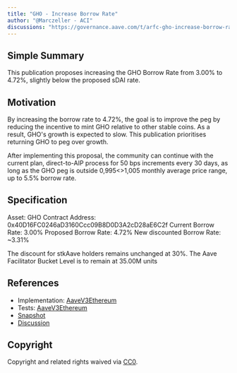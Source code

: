 ```yaml
---
title: "GHO - Increase Borrow Rate"
author: "@Marczeller - ACI"
discussions: "https://governance.aave.com/t/arfc-gho-increase-borrow-rate/15271"
---
```


## Simple Summary

This publication proposes increasing the GHO Borrow Rate from 3.00% to 4.72%, slightly below the proposed sDAI rate.

## Motivation

By increasing the borrow rate to 4.72%, the goal is to improve the peg by reducing the incentive to mint GHO relative to other stable coins. As a result, GHO's growth is expected to slow. This publication prioritises returning GHO to peg over growth.

After implementing this proposal, the community can continue with the current plan, direct-to-AIP process for 50 bps increments every 30 days, as long as the GHO peg is outside 0,995<>1,005 monthly average price range, up to 5.5% borrow rate.

## Specification

Asset: GHO
Contract Address: 0x40D16FC0246aD3160Ccc09B8D0D3A2cD28aE6C2f
Current Borrow Rate: 3.00%
Proposed Borrow Rate: 4.72%
New discounted Borrow Rate: ~3.31%

The discount for stkAave holders remains unchanged at 30%.
The Aave Facilitator Bucket Level is to remain at 35.00M units

## References

- Implementation: [AaveV3Ethereum](https://github.com/bgd-labs/aave-proposals-v3/blob/72cad7a3c51b067f567c73524f73e8d0dbf22cb6/src/20231108_AaveV3Ethereum_GHOIncreaseBorrowRate/AaveV3Ethereum_GHOIncreaseBorrowRate_20231108.sol)
- Tests: [AaveV3Ethereum](https://github.com/bgd-labs/aave-proposals-v3/blob/72cad7a3c51b067f567c73524f73e8d0dbf22cb6/src/20231108_AaveV3Ethereum_GHOIncreaseBorrowRate/AaveV3Ethereum_GHOIncreaseBorrowRate_20231108.t.sol)
- [Snapshot](https://snapshot.org/#/aave.eth/proposal/0x9789e054e29f63da5713368be2dd0b4006f4564ef5e48c9d5e994ec20e932e35)
- [Discussion](https://governance.aave.com/t/arfc-gho-increase-borrow-rate/15271)

## Copyright

Copyright and related rights waived via [CC0](https://creativecommons.org/publicdomain/zero/1.0/).

